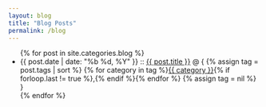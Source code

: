 ```yaml
---
layout: blog
title: "Blog Posts"
permalink: /blog
---
```


<ul class="posts">
    {% for post in site.categories.blog %}
        <li>
            <span class="post-date">{{ post.date | date: "%b %d, %Y" }}</span>
            ::
            <a class="post-link" href="{{ post.url }}">{{ post.title }}</a>
            @ {
            {% assign tag = post.tags | sort %}
            {% for category in tag %}<span><a href="{{ site.baseurl }}category/#{{ category }}" class="reserved">{{ category }}</a>{% if forloop.last != true %},{% endif %}</span>{% endfor %}
            {% assign tag = nil %}
            }
        </li>
    {% endfor %}
</ul>
